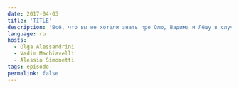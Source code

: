 ```yaml
---
date: 2017-04-03
title: 'TITLE'
description: 'Всё, что вы не хотели знать про Олю, Вадима и Лёшу в случайном выпуске. Ничего интересного, проходите мимо.'
language: ru
hosts:
  - Olga Alessandrini
  - Vadim Machiavelli
  - Alessio Simonetti
tags: episode
permalink: false
---
```

